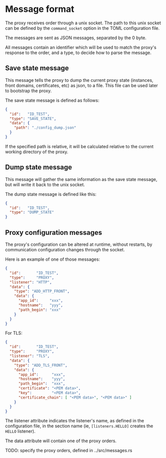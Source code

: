 # Message format

The proxy receives order through a unix socket. The path to this unix socket can
be defined by the `command_socket` option in the TOML configuration file.

The messages are sent as JSON messages, separated by the 0 byte.

All messages contain an identifier which will be used to match the proxy's
response to the order, and a type, to decide how to parse the message.

## Save state message

This message tells the proxy to dump the current proxy state (instances,
front domains, certificates, etc) as json, to a file. This file can be used later
to bootstrap the proxy.

The save state message is defined as follows:

```json
{
  "id":   "ID_TEST",
  "type": "SAVE_STATE",
  "data": {
    "path": "./config_dump.json"
  }
}
```

If the specified path is relative, it will be calculated relative to the current
working directory of the proxy.

## Dump state message

This message will gather the same information as the save state message, but
will write it back to the unix socket.

The dump state message is defined like this:

```json
{ 
  "id":   "ID_TEST",
  "type": "DUMP_STATE"
}
```

## Proxy configuration messages

The proxy's configuration can be altered at runtime, without restarts,
by communication configuration changes through the socket.

Here is an example of one of those messages:

```json
{
  "id":       "ID_TEST",
  "type":     "PROXY",
  "listener": "HTTP",
  "data": {
    "type": "ADD_HTTP_FRONT",
    "data": {
      "app_id":     "xxx",
      "hostname":   "yyy",
      "path_begin": "xxx"
    }
  }
}
```

For TLS:

```json
{
  "id":       "ID_TEST",
  "type":     "PROXY",
  "listener": "TLS",
  "data": {
    "type": "ADD_TLS_FRONT",
    "data": {
      "app_id":      "xxx",
      "hostname":    "yyy",
      "path_begin":  "xxx",
      "certificate": "<PEM data>",
      "key":         "<PEM data>",
      "certificate_chain": [ "<PEM data>", "<PEM data>" ]
    }
  }
}
```


The listener attribute indicates the listener's name, as defined in the
configuration file, in the section name (ie, `[listeners.HELLO]` creates
the `HELLO` listener).

The data attribute will contain one of the proxy orders.

TODO: specify the proxy orders, defined in ../src/messages.rs
